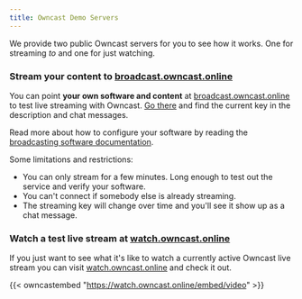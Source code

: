 ```yaml
---
title: Owncast Demo Servers
---
```



We provide two public Owncast servers for you to see how it works.  One for streaming *to* and one for just watching.

### Stream your content to [broadcast.owncast.online](http://broadcast.owncast.online)

You can point **your own software and content** at [broadcast.owncast.online](http://broadcast.owncast.online) to test live streaming with Owncast.  [Go there](http://broadcast.owncast.online) and find the current key in the description and chat messages.

Read more about how to configure your software by reading the [broadcasting software documentation](/docs/broadcasting/).

Some limitations and restrictions:

* You can only stream for a few minutes.  Long enough to test out the service and verify your software.
* You can't connect if somebody else is already streaming.
* The streaming key will change over time and you'll see it show up as a chat message.


### Watch a test live stream at [watch.owncast.online](http://watch.owncast.online)

If you just want to see what it's like to watch a currently active Owncast live stream you can visit [watch.owncast.online](http://watch.owncast.online) and check it out.

{{< owncastembed "https://watch.owncast.online/embed/video" >}}